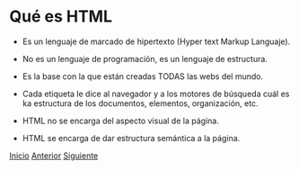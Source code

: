 # Qué es HTML

* Es un lenguaje de marcado de hipertexto (Hyper text Markup Languaje).

* No es un lenguaje de programación, es un lenguaje de estructura.

* Es la base con la que están creadas TODAS las webs del mundo.

* Cada etiqueta le dice al navegador y a los motores de búsqueda cuál es ka estructura de los documentos, elementos, organización, etc.

* HTML no se encarga del aspecto visual de la página.

* HTML se encarga de dar estructura semántica a la página.

[Inicio](../README.md) [Anterior](a_hitoria.md) [Siguiente](c_vocabulario-web.md)
